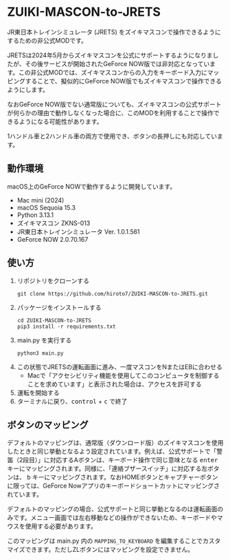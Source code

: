 # ZUIKI-MASCON-to-JRETS

JR東日本トレインシミュレータ (JRETS) をズイキマスコンで操作できるようにするための非公式MODです。

JRETSは2024年5月からズイキマスコンを公式にサポートするようになりましたが、その後サービスが開始されたGeForce NOW版では非対応となっています。この非公式MODでは、ズイキマスコンからの入力をキーボード入力にマッピングすることで、擬似的にGeForce NOW版でもズイキマスコンで操作できるようにします。

なおGeForce NOW版でない通常版についても、ズイキマスコンの公式サポートが何らかの理由で動作しなくなった場合に、このMODを利用することで操作できるようになる可能性があります。

1ハンドル車と2ハンドル車の両方で使用でき、ボタンの長押しにも対応しています。

## 動作環境

macOS上のGeForce NOWで動作するように開発しています。

- Mac mini (2024)
- macOS Sequoia 15.3
- Python 3.13.1
- ズイキマスコン ZKNS-013
- JR東日本トレインシミュレータ Ver. 1.0.1.561
- GeForce NOW 2.0.70.167

## 使い方

1. リポジトリをクローンする
   ```
   git clone https://github.com/hiroto7/ZUIKI-MASCON-to-JRETS.git
   ```
2. パッケージをインストールする
   ```
   cd ZUIKI-MASCON-to-JRETS
   pip3 install -r requirements.txt
   ```
3. main.py を実行する
   ```
   python3 main.py
   ```
4. この状態でJRETSの運転画面に進み、一度マスコンをNまたはEBに合わせる
   - Macで「アクセシビリティ機能を使用してこのコンピュータを制御することを求めています」と表示された場合は、アクセスを許可する
5. 運転を開始する
6. ターミナルに戻り、<kbd>control</kbd> + <kbd>c</kbd> で終了

## ボタンのマッピング

デフォルトのマッピングは、通常版（ダウンロード版）のズイキマスコンを使用したときと同じ挙動となるよう設定されています。例えば、公式サポートで「警笛（2段目）」に対応するAボタンは、キーボード操作で同じ意味となる <kbd>enter</kbd> キーにマッピングされます。同様に、「連絡ブザースイッチ」に対応する左ボタンは、 <kbd>b</kbd> キーにマッピングされます。なおHOMEボタンとキャプチャーボタンに限っては、GeForce Nowアプリのキーボードショートカットにマッピングされています。

デフォルトのマッピングの場合、公式サポートと同じ挙動となるのは運転画面のみです。メニュー画面では左右移動などの操作ができないため、キーボードやマウスを使用する必要があります。

このマッピングは main.py 内の `MAPPING_TO_KEYBOARD` を編集することでカスタマイズできます。ただしZLボタンにはマッピングを設定できません。
